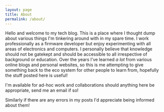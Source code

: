 ```yaml
---
layout: page
title: About
permalink: /about/
---
```


Hello and welcome to my tech blog.  This is a place where I thought dump about various things I'm tinkering around with in my spare time. I work professionally as a firmware developer but enjoy experimenting with all areas of electronics and computers. I personally believe that knowledge should not be gatekept and should be accessible to all irrespective of background or education. Over the years I've learned _a lot_ from various online blogs and personal websites, so this is me attempting to give something back to the eco system for other people to learn from, hopefully the stuff posted here is useful!

I'm available for ad-hoc work and collaborations should anything here be appropriate, send me an email if so!

Similarly if there are any errors in my posts I'd appreciate being informed about them!
